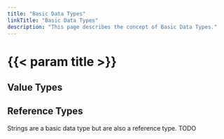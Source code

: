 ```yaml
---
title: "Basic Data Types"
linkTitle: "Basic Data Types"
description: "This page describes the concept of Basic Data Types."
---
```


# {{< param title >}}

## Value Types

## Reference Types

Strings are a basic data type but are also a reference type.
TODO